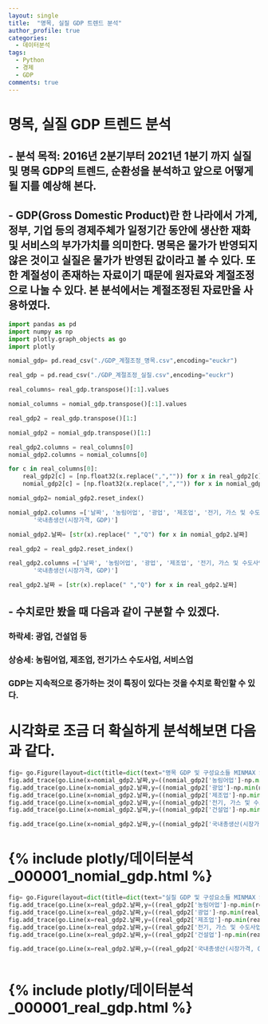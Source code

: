 ```yaml
---
layout: single
title:  "명목, 실질 GDP 트렌드 분석"
author_profile: true
categories:
  - 데이터분석
tags:
  - Python
  - 경제
  - GDP
comments: true
---
```


# 명목, 실질 GDP 트렌드 분석
## - 분석 목적: 2016년 2분기부터 2021년 1분기 까지 실질 및 명목 GDP의 트렌드, 순환성을 분석하고 앞으로 어떻게 될 지를 예상해 본다.
## - GDP(Gross Domestic Product)란 한 나라에서 가계, 정부, 기업 등의 경제주체가 일정기간 동안에 생산한 재화 및 서비스의 부가가치를 의미한다. 명목은 물가가 반영되지 않은 것이고 실질은 물가가 반영된 값이라고 볼 수 있다. 또한 계절성이 존재하는 자료이기 때문에 원자료와 계절조정으로 나눌 수 있다. 본 분석에서는 계절조정된 자료만을 사용하였다.


```python
import pandas as pd
import numpy as np
import plotly.graph_objects as go
import plotly
```


```python
nomial_gdp= pd.read_csv("./GDP_계절조정_명목.csv",encoding="euckr")
```


```python
real_gdp = pd.read_csv("./GDP_계절조정_실질.csv",encoding="euckr")
```


```python
real_columns= real_gdp.transpose()[:1].values
```


```python
nomial_columns = nomial_gdp.transpose()[:1].values
```


```python
real_gdp2 = real_gdp.transpose()[1:]
```


```python
nomial_gdp2 = nomial_gdp.transpose()[1:]
```


```python
real_gdp2.columns = real_columns[0]
nomial_gdp2.columns = nomial_columns[0]
```


```python
for c in real_columns[0]:
    real_gdp2[c] = [np.float32(x.replace(",","")) for x in real_gdp2[c]]
    nomial_gdp2[c] = [np.float32(x.replace(",","")) for x in nomial_gdp2[c]]
```


```python
nomial_gdp2= nomial_gdp2.reset_index()
```


```python
nomial_gdp2.columns =['날짜', '농림어업', '광업', '제조업', '전기, 가스 및 수도사업', '건설업', '서비스업',
       '국내총생산(시장가격, GDP)']
```


```python
nomial_gdp2.날짜= [str(x).replace(" ","Q") for x in nomial_gdp2.날짜]
```


```python
real_gdp2 = real_gdp2.reset_index()
```


```python
real_gdp2.columns =['날짜', '농림어업', '광업', '제조업', '전기, 가스 및 수도사업', '건설업', '서비스업',
       '국내총생산(시장가격, GDP)']
```


```python
real_gdp2.날짜 = [str(x).replace(" ","Q") for x in real_gdp2.날짜]
```

## - 수치로만 봤을 때 다음과 같이 구분할 수 있겠다.
### 하락세: 광업, 건설업 등
### 상승세: 농림어업, 제조업, 전기가스 수도사업, 서비스업
### GDP는 지속적으로 증가하는 것이 특징이 있다는 것을 수치로 확인할 수 있다.

# 시각화로 조금 더 확실하게 분석해보면 다음과 같다.


```python
fig= go.Figure(layout=dict(title=dict(text="명목 GDP 및 구성요소들 MINMAX SCALE")))
fig.add_trace(go.Line(x=nomial_gdp2.날짜,y=((nomial_gdp2['농림어업']-np.min(nomial_gdp2['농림어업']))/(np.max(nomial_gdp2['농림어업'])-np.min(nomial_gdp2['농림어업']))),name="농림어업"))
fig.add_trace(go.Line(x=nomial_gdp2.날짜,y=((nomial_gdp2['광업']-np.min(nomial_gdp2['광업']))/(np.max(nomial_gdp2['광업'])-np.min(nomial_gdp2['광업']))),name="광업"))
fig.add_trace(go.Line(x=nomial_gdp2.날짜,y=((nomial_gdp2['제조업']-np.min(nomial_gdp2['제조업']))/(np.max(nomial_gdp2['제조업'])-np.min(nomial_gdp2['제조업']))),name="제조업"))
fig.add_trace(go.Line(x=nomial_gdp2.날짜,y=((nomial_gdp2['전기, 가스 및 수도사업']-np.min(nomial_gdp2['전기, 가스 및 수도사업']))/(np.max(nomial_gdp2['전기, 가스 및 수도사업'])-np.min(nomial_gdp2['전기, 가스 및 수도사업']))),name="수도사업"))
fig.add_trace(go.Line(x=nomial_gdp2.날짜,y=((nomial_gdp2['건설업']-np.min(nomial_gdp2['건설업']))/(np.max(nomial_gdp2['건설업'])-np.min(nomial_gdp2['건설업']))),name="건설업"))

fig.add_trace(go.Line(x=nomial_gdp2.날짜,y=((nomial_gdp2['국내총생산(시장가격, GDP)']-np.min(nomial_gdp2['국내총생산(시장가격, GDP)']))/(np.max(nomial_gdp2['국내총생산(시장가격, GDP)'])-np.min(nomial_gdp2['국내총생산(시장가격, GDP)']))),name='GDP'))


```

# {% include plotly/데이터분석_000001_nomial_gdp.html %}


```python
fig= go.Figure(layout=dict(title=dict(text="실질 GDP 및 구성요소들 MINMAX SCALE")))
fig.add_trace(go.Line(x=real_gdp2.날짜,y=((real_gdp2['농림어업']-np.min(real_gdp2['농림어업']))/(np.max(real_gdp2['농림어업'])-np.min(real_gdp2['농림어업']))),name="농림어업"))
fig.add_trace(go.Line(x=real_gdp2.날짜,y=((real_gdp2['광업']-np.min(real_gdp2['광업']))/(np.max(real_gdp2['광업'])-np.min(real_gdp2['광업']))),name="광업"))
fig.add_trace(go.Line(x=real_gdp2.날짜,y=((real_gdp2['제조업']-np.min(real_gdp2['제조업']))/(np.max(real_gdp2['제조업'])-np.min(real_gdp2['제조업']))),name="제조업"))
fig.add_trace(go.Line(x=real_gdp2.날짜,y=((real_gdp2['전기, 가스 및 수도사업']-np.min(real_gdp2['전기, 가스 및 수도사업']))/(np.max(real_gdp2['전기, 가스 및 수도사업'])-np.min(real_gdp2['전기, 가스 및 수도사업']))),name="수도사업"))
fig.add_trace(go.Line(x=real_gdp2.날짜,y=((real_gdp2['건설업']-np.min(real_gdp2['건설업']))/(np.max(real_gdp2['건설업'])-np.min(real_gdp2['건설업']))),name="건설업"))

fig.add_trace(go.Line(x=real_gdp2.날짜,y=((real_gdp2['국내총생산(시장가격, GDP)']-np.min(real_gdp2['국내총생산(시장가격, GDP)']))/(np.max(real_gdp2['국내총생산(시장가격, GDP)'])-np.min(real_gdp2['국내총생산(시장가격, GDP)']))),name='GDP'))



```

# {% include plotly/데이터분석_000001_real_gdp.html %}


```python

```
